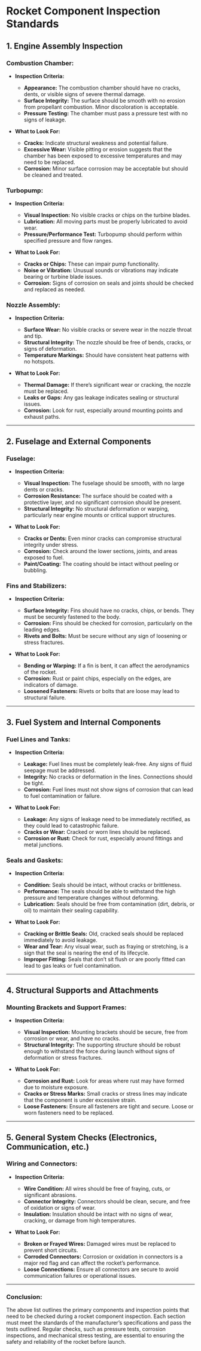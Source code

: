 # **Rocket Component Inspection Standards**

## **1. Engine Assembly Inspection**

### **Combustion Chamber:**

* **Inspection Criteria:**

  * **Appearance:** The combustion chamber should have no cracks, dents, or visible signs of severe thermal damage.
  * **Surface Integrity:** The surface should be smooth with no erosion from propellant combustion. Minor discoloration is acceptable.
  * **Pressure Testing:** The chamber must pass a pressure test with no signs of leakage.
* **What to Look For:**

  * **Cracks:** Indicate structural weakness and potential failure.
  * **Excessive Wear:** Visible pitting or erosion suggests that the chamber has been exposed to excessive temperatures and may need to be replaced.
  * **Corrosion:** Minor surface corrosion may be acceptable but should be cleaned and treated.

### **Turbopump:**

* **Inspection Criteria:**

  * **Visual Inspection:** No visible cracks or chips on the turbine blades.
  * **Lubrication:** All moving parts must be properly lubricated to avoid wear.
  * **Pressure/Performance Test:** Turbopump should perform within specified pressure and flow ranges.

* **What to Look For:**

  * **Cracks or Chips:** These can impair pump functionality.
  * **Noise or Vibration:** Unusual sounds or vibrations may indicate bearing or turbine blade issues.
  * **Corrosion:** Signs of corrosion on seals and joints should be checked and replaced as needed.

### **Nozzle Assembly:**

* **Inspection Criteria:**

  * **Surface Wear:** No visible cracks or severe wear in the nozzle throat and tip.
  * **Structural Integrity:** The nozzle should be free of bends, cracks, or signs of deformation.
  * **Temperature Markings:** Should have consistent heat patterns with no hotspots.

* **What to Look For:**

  * **Thermal Damage:** If there’s significant wear or cracking, the nozzle must be replaced.
  * **Leaks or Gaps:** Any gas leakage indicates sealing or structural issues.
  * **Corrosion:** Look for rust, especially around mounting points and exhaust paths.

---

## **2. Fuselage and External Components**

### **Fuselage:**

* **Inspection Criteria:**

  * **Visual Inspection:** The fuselage should be smooth, with no large dents or cracks.
  * **Corrosion Resistance:** The surface should be coated with a protective layer, and no significant corrosion should be present.
  * **Structural Integrity:** No structural deformation or warping, particularly near engine mounts or critical support structures.

* **What to Look For:**

  * **Cracks or Dents:** Even minor cracks can compromise structural integrity under stress.
  * **Corrosion:** Check around the lower sections, joints, and areas exposed to fuel.
  * **Paint/Coating:** The coating should be intact without peeling or bubbling.

### **Fins and Stabilizers:**

* **Inspection Criteria:**

  * **Surface Integrity:** Fins should have no cracks, chips, or bends. They must be securely fastened to the body.
  * **Corrosion:** Fins should be checked for corrosion, particularly on the leading edges.
  * **Rivets and Bolts:** Must be secure without any sign of loosening or stress fractures.

* **What to Look For:**

  * **Bending or Warping:** If a fin is bent, it can affect the aerodynamics of the rocket.
  * **Corrosion:** Rust or paint chips, especially on the edges, are indicators of damage.
  * **Loosened Fasteners:** Rivets or bolts that are loose may lead to structural failure.

---

## **3. Fuel System and Internal Components**

### **Fuel Lines and Tanks:**

* **Inspection Criteria:**

  * **Leakage:** Fuel lines must be completely leak-free. Any signs of fluid seepage must be addressed.
  * **Integrity:** No cracks or deformation in the lines. Connections should be tight.
  * **Corrosion:** Fuel lines must not show signs of corrosion that can lead to fuel contamination or failure.

* **What to Look For:**

  * **Leakage:** Any signs of leakage need to be immediately rectified, as they could lead to catastrophic failure.
  * **Cracks or Wear:** Cracked or worn lines should be replaced.
  * **Corrosion or Rust:** Check for rust, especially around fittings and metal junctions.

### **Seals and Gaskets:**

* **Inspection Criteria:**

  * **Condition:** Seals should be intact, without cracks or brittleness.
  * **Performance:** The seals should be able to withstand the high pressure and temperature changes without deforming.
  * **Lubrication:** Seals should be free from contamination (dirt, debris, or oil) to maintain their sealing capability.

* **What to Look For:**

  * **Cracking or Brittle Seals:** Old, cracked seals should be replaced immediately to avoid leakage.
  * **Wear and Tear:** Any visual wear, such as fraying or stretching, is a sign that the seal is nearing the end of its lifecycle.
  * **Improper Fitting:** Seals that don’t sit flush or are poorly fitted can lead to gas leaks or fuel contamination.

---

## **4. Structural Supports and Attachments**

### **Mounting Brackets and Support Frames:**

* **Inspection Criteria:**

  * **Visual Inspection:** Mounting brackets should be secure, free from corrosion or wear, and have no cracks.
  * **Structural Integrity:** The supporting structure should be robust enough to withstand the force during launch without signs of deformation or stress fractures.
* **What to Look For:**

  * **Corrosion and Rust:** Look for areas where rust may have formed due to moisture exposure.
  * **Cracks or Stress Marks:** Small cracks or stress lines may indicate that the component is under excessive strain.
  * **Loose Fasteners:** Ensure all fasteners are tight and secure. Loose or worn fasteners need to be replaced.

---

## **5. General System Checks (Electronics, Communication, etc.)**

### **Wiring and Connectors:**

* **Inspection Criteria:**

  * **Wire Condition:** All wires should be free of fraying, cuts, or significant abrasions.
  * **Connector Integrity:** Connectors should be clean, secure, and free of oxidation or signs of wear.
  * **Insulation:** Insulation should be intact with no signs of wear, cracking, or damage from high temperatures.

* **What to Look For:**

  * **Broken or Frayed Wires:** Damaged wires must be replaced to prevent short circuits.
  * **Corroded Connectors:** Corrosion or oxidation in connectors is a major red flag and can affect the rocket’s performance.
  * **Loose Connections:** Ensure all connectors are secure to avoid communication failures or operational issues.

---

### **Conclusion:**

The above list outlines the primary components and inspection points that need to be checked during a rocket component inspection. Each section must meet the standards of the manufacturer’s specifications and pass the tests outlined. Regular checks, such as pressure tests, corrosion inspections, and mechanical stress testing, are essential to ensuring the safety and reliability of the rocket before launch.